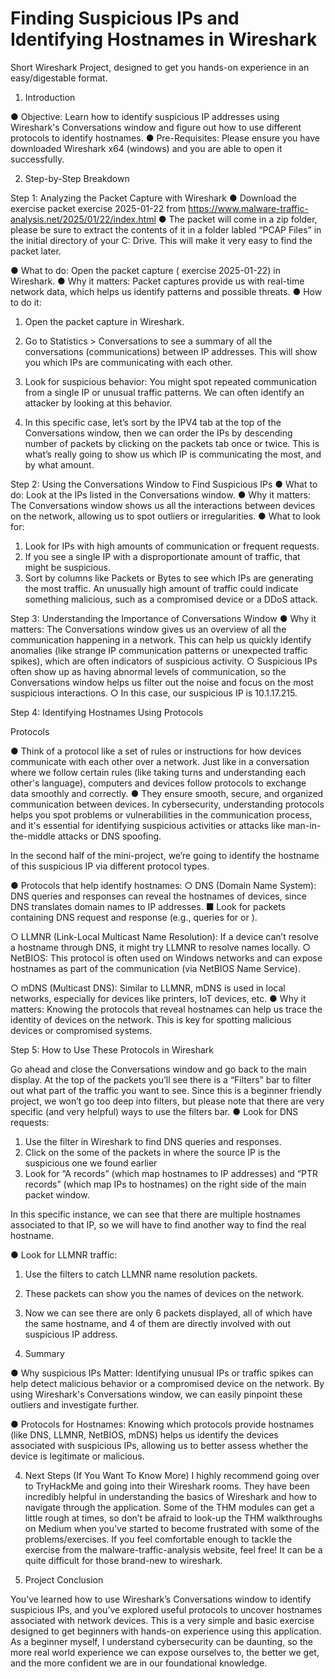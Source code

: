 # Finding Suspicious IPs and Identifying Hostnames in Wireshark
Short Wireshark Project, designed to get you hands-on experience in an easy/digestable format.

1. Introduction

● Objective: Learn how to identify suspicious IP addresses using Wireshark's
Conversations window and figure out how to use different protocols to
identify hostnames.
● Pre-Requisites: Please ensure you have downloaded Wireshark x64
(windows) and you are able to open it successfully.

2. Step-by-Step Breakdown

Step 1: Analyzing the Packet Capture with Wireshark
● Download the exercise packet exercise 2025-01-22 from
https://www.malware-traffic-analysis.net/2025/01/22/index.html
● The packet will come in a zip folder, please be sure to extract the contents
of it in a folder labled “PCAP Files” in the initial directory of your C: Drive.
This will make it very easy to find the packet later.

● What to do: Open the packet capture ( exercise 2025-01-22) in Wireshark.
● Why it matters: Packet captures provide us with real-time network data,
which helps us identify patterns and possible threats.
● How to do it:
1. Open the packet capture in Wireshark.
2. Go to Statistics > Conversations to see a summary of all the
conversations (communications) between IP addresses. This will
show you which IPs are communicating with each other.
3. Look for suspicious behavior: You might spot repeated
communication from a single IP or unusual traffic patterns. We can
often identify an attacker by looking at this behavior.

4. In this specific case, let’s sort by the IPV4 tab at the top of the
Conversations window, then we can order the IPs by descending
number of packets by clicking on the packets tab once or twice. This
is what’s really going to show us which IP is communicating the
most, and by what amount.

Step 2: Using the Conversations Window to Find Suspicious IPs
● What to do: Look at the IPs listed in the Conversations window.
● Why it matters: The Conversations window shows us all the interactions
between devices on the network, allowing us to spot outliers or
irregularities.
● What to look for:
1. Look for IPs with high amounts of communication or frequent
requests.
2. If you see a single IP with a disproportionate amount of traffic, that
might be suspicious.
3. Sort by columns like Packets or Bytes to see which IPs are
generating the most traffic. An unusually high amount of traffic could
indicate something malicious, such as a compromised device or a
DDoS attack.

Step 3: Understanding the Importance of Conversations Window
● Why it matters: The Conversations window gives us an overview of all the
communication happening in a network. This can help us quickly identify
anomalies (like strange IP communication patterns or unexpected traffic
spikes), which are often indicators of suspicious activity.
○ Suspicious IPs often show up as having abnormal levels of
communication, so the Conversations window helps us filter out the
noise and focus on the most suspicious interactions.
○ In this case, our suspicious IP is 10.1.17.215.

Step 4: Identifying Hostnames Using Protocols

Protocols

● Think of a protocol like a set of rules or instructions for how devices
communicate with each other over a network. Just like in a conversation
where we follow certain rules (like taking turns and understanding each
other's language), computers and devices follow protocols to exchange
data smoothly and correctly.
● They ensure smooth, secure, and organized communication between
devices. In cybersecurity, understanding protocols helps you spot
problems or vulnerabilities in the communication process, and it's
essential for identifying suspicious activities or attacks like
man-in-the-middle attacks or DNS spoofing.

In the second half of the mini-project, we’re going to identify the hostname of this
suspicious IP via different protocol types.

● Protocols that help identify hostnames:
○ DNS (Domain Name System): DNS queries and responses can reveal
the hostnames of devices, since DNS translates domain names to IP
addresses.
■ Look for packets containing DNS request and response (e.g.,
queries for or ).

○ LLMNR (Link-Local Multicast Name Resolution): If a device can’t
resolve a hostname through DNS, it might try LLMNR to resolve
names locally.
○ NetBIOS: This protocol is often used on Windows networks and can
expose hostnames as part of the communication (via NetBIOS Name
Service).

○ mDNS (Multicast DNS): Similar to LLMNR, mDNS is used in local
networks, especially for devices like printers, IoT devices, etc.
● Why it matters: Knowing the protocols that reveal hostnames can help us
trace the identity of devices on the network. This is key for spotting
malicious devices or compromised systems.

Step 5: How to Use These Protocols in Wireshark

Go ahead and close the Conversations window and go back to the main display.
At the top of the packets you’ll see there is a “Filters” bar to filter out what part of
the traffic you want to see. Since this is a beginner friendly project, we won’t go
too deep into filters, but please note that there are very specific (and very helpful)
ways to use the filters bar. ● Look for DNS requests:

1. Use the filter in Wireshark to find DNS queries and responses.
2. Click on the some of the packets in where the source IP is the
suspicious one we found earlier
3. Look for “A records” (which map hostnames to IP addresses) and
“PTR records” (which map IPs to hostnames) on the right side of the
main packet window.

In this specific instance, we can see that there are multiple hostnames associated
to that IP, so we will have to find another way to find the real hostname.

● Look for LLMNR traffic:
1. Use the filters to catch LLMNR name resolution packets.
2. These packets can show you the names of devices on the network.
3. Now we can see there are only 6 packets displayed, all of which have
the same hostname, and 4 of them are directly involved with out
suspicious IP address.

3. Summary

● Why suspicious IPs Matter: Identifying unusual IPs or traffic spikes can
help detect malicious behavior or a compromised device on the network.
By using Wireshark's Conversations window, we can easily pinpoint these
outliers and investigate further.

● Protocols for Hostnames: Knowing which protocols provide hostnames
(like DNS, LLMNR, NetBIOS, mDNS) helps us identify the devices
associated with suspicious IPs, allowing us to better assess whether the
device is legitimate or malicious.

4. Next Steps (If You Want To Know More)
I highly recommend going over to TryHackMe and going into their
Wireshark rooms. They have been incredibly helpful in understanding the
basics of Wireshark and how to navigate through the application.
Some of the THM modules can get a little rough at times, so don’t be afraid
to look-up the THM walkthroughs on Medium when you’ve started to
become frustrated with some of the problems/exercises.
If you feel comfortable enough to tackle the exercise from the
malware-traffic-analysis website, feel free! It can be a quite difficult for
those brand-new to wireshark.

5. Project Conclusion

You’ve learned how to use Wireshark’s Conversations window to identify
suspicious IPs, and you’ve explored useful protocols to uncover hostnames
associated with network devices. This is a very simple and basic exercise
designed to get beginners with hands-on experience using this application.
As a beginner myself, I understand cybersecurity can be daunting, so the more
real world experience we can expose ourselves to, the better we get, and the 
more confident we are in our foundational knowledge.
